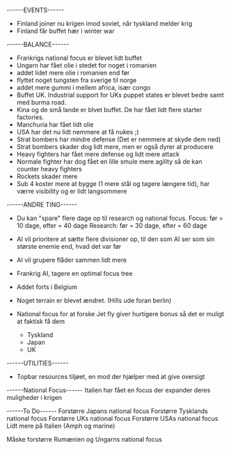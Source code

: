 ------EVENTS------

- Finland joiner nu krigen imod soviet, når tyskland melder krig
- Finland får buffet hær i winter war

------BALANCE------

- Frankrigs national focus er blevet lidt buffet
- Ungarn har fået olie i stedet for noget i romanien
- addet lidet mere olie i romanien end før
- flyttet noget tungsten fra sverige til norge
- addet mere gummi i mellem africa, især congo
- Buffet UK. Industrial support for UKs puppet states er blevet bedre samt med burma road.
- Kina og de små lande er blvet buffet. De har fået lidt flere starter factories.
- Manchuria har fået lidt olie
- USA har det nu lidt nemmere at få nukes ;)
- Strat bombers har mindre defense (Det er nemmere at skyde dem ned)
- Strat bombers skader dog lidt mere, men er også dyrer at producere
- Heavy fighters har fået mere defense og lidt mere attack
- Normale fighter har dog fået en lille smule mere agility så de kan counter heavy fighters 
- Rockets skader mere
- Sub 4 koster mere at bygge (1 mere stål og tagere længere tid), har værre visibility og er lidt langsommere


------ANDRE TING------

- Du kan "spare" flere dage op til research og national focus.
Focus: før = 10 dage, efter = 40 dage
Research: før = 30 dage, efter = 60 dage

- AI vil prioritere at sætte flere divisioner op, til den som AI ser som sin største enemie end, hvad det var før
- AI vil grupere flåder sammen lidt mere
- Frankrig AI, tagere en optimal focus tree
- Addet forts i Belgium
- Noget terrain er blevet ændret. (Hills ude foran berlin)
- National focus for at forske Jet fly giver hurtigere bonus så det er muligt at faktisk få dem
	- Tyskland
	- Japan
	- UK

------UTILITIES------
- Topbar resources tiljøet, en mod der hjælper med at give oversigt


------National Focus------
Italien har fået en focus der expander deres muligheder i krigen


------To Do------
Forstørre Japans national focus
Forstørre Tysklands national focus
Forstørre UKs national focus
Forstørre USAs national focus
Lidt mere på Italien (Amph og marine)

Måske forstørre Rumænien og Ungarns national focus 